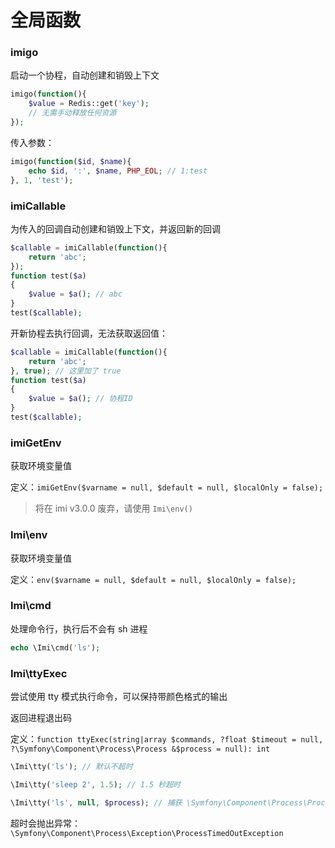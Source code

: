 # 全局函数

### imigo

启动一个协程，自动创建和销毁上下文

```php
imigo(function(){
    $value = Redis::get('key');
    // 无需手动释放任何资源
});
```

传入参数：

```php
imigo(function($id, $name){
    echo $id, ':', $name, PHP_EOL; // 1:test
}, 1, 'test');
```

### imiCallable

为传入的回调自动创建和销毁上下文，并返回新的回调

```php
$callable = imiCallable(function(){
    return 'abc';
});
function test($a)
{
    $value = $a(); // abc
}
test($callable);
```

开新协程去执行回调，无法获取返回值：

```php
$callable = imiCallable(function(){
    return 'abc';
}, true); // 这里加了 true
function test($a)
{
    $value = $a(); // 协程ID
}
test($callable);
```

### imiGetEnv

获取环境变量值

定义：`imiGetEnv($varname = null, $default = null, $localOnly = false);`

> 将在 imi v3.0.0 废弃，请使用 `Imi\env()`

### Imi\env

获取环境变量值

定义：`env($varname = null, $default = null, $localOnly = false);`

### Imi\cmd

处理命令行，执行后不会有 sh 进程

```php
echo \Imi\cmd('ls');
```

### Imi\ttyExec

尝试使用 tty 模式执行命令，可以保持带颜色格式的输出

返回进程退出码

定义：`function ttyExec(string|array $commands, ?float $timeout = null, ?\Symfony\Component\Process\Process &$process = null): int`

```php
\Imi\tty('ls'); // 默认不超时

\Imi\tty('sleep 2', 1.5); // 1.5 秒超时

\Imi\tty('ls', null, $process); // 捕获 \Symfony\Component\Process\Process 对象
```

超时会抛出异常：`\Symfony\Component\Process\Exception\ProcessTimedOutException`
